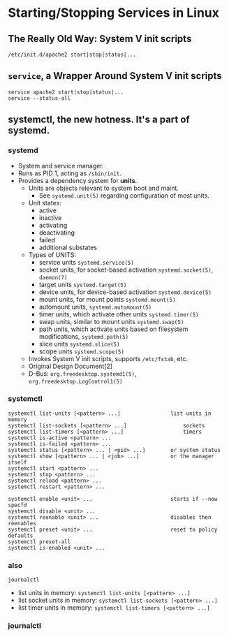 # Starting/Stopping Services in Linux

## The Really Old Way: System V init scripts

    /etc/init.d/apache2 start|stop|status|...
    
## `service`, a Wrapper Around System V init scripts
    
    service apache2 start|stop|status|...
    service --status-all

## systemctl, the new hotness.  It's a part of systemd.

### systemd

-   System and service manager.
-   Runs as PID 1, acting as `/sbin/init`.
-   Provides a dependency system for **units**.
    -   Units are objects relevant to system boot and maint.
        -   See `systemd.unit(5)` regarding configuration of most units.
    -   Unit states:
        -   active
        -   inactive
        -   activating
        -   deactivating
        -   failed
        -   additional substates
    -   Types of UNITS:
        -   service units `systemd.service(5)`
        -   socket units, for socket-based activation `systemd.socket(5)`, `daemon(7)`
        -   target units `systemd.target(5)`
        -   device units, for device-based activation `systemd.device(5)`
        -   mount units, for mount points `systemd.mount(5)`
        -   automount units, `systemd.automount(5)`
        -   timer units, which activate other units `systemd.timer(5)`
        -   swap units, similar to mount units `systemd.swap(5)`
        -   path units, which activate units based on filesystem modifications, `systemd.path(5)`
        -   slice units `systemd.slice(5)`
        -   scope units `systemd.scope(5)`
    -   Invokes System V init scripts, supports `/etc/fstab`, etc.
    -   Original Design Document[2]
    -   D-Bus: `org.freedesktop.systemd1(5)`, `org.freedesktop.LogControl1(5)`

### systemctl

    systemctl list-units [<pattern> ...]                list units in memory
    systemctl list-sockets [<pattern> ...]                  sockets
    systemctl list-timers [<pattern> ...]                   timers
    systemctl is-active <pattern> ...
    systemctl is-failed <pattern> ...
    systemctl status [<pattern> ... | <pid> ...]        or system status
    systemctl show [<pattern> ... | <job> ...]          or the manager itself
    systemctl start <pattern> ...
    systemctl stop <pattern> ...
    systemctl reload <pattern> ...
    systemctl restart <pattern> ...
    
    systemctl enable <unit> ...                         starts if --now specfd
    systemctl disable <unit> ...
    systemctl reenable <unit> ...                       disables then reenables
    systemctl preset <unit> ...                         reset to policy defaults
    systemctl preset-all
    systemctl is-enabled <unit> ...

### also
    
    journalctl

-   list units in memory: `systemctl list-units [<pattern> ...]`
-   list socket units in memory: `systemctl list-sockets [<pattern> ...]`
-   list timer units in memory: `systemctl list-timers [<pattern> ...]`


### journalctl

